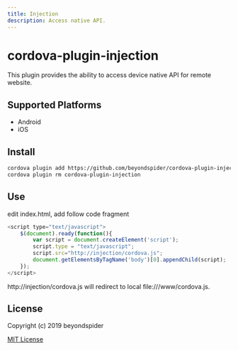 ```yaml
---
title: Injection
description: Access native API.
---
```


# cordova-plugin-injection
This plugin provides the ability to access device native API for remote website.

## Supported Platforms

- Android
- iOS

## Install
```bash
cordova plugin add https://github.com/beyondspider/cordova-plugin-injection.git
cordova plugin rm cordova-plugin-injection
```

## Use
edit index.html, add follow code fragment

```javascript
<script type="text/javascript">
    $(document).ready(function(){
        var script = document.createElement('script'); 
        script.type = "text/javascript"; 
        script.src="http://injection/cordova.js"; 
        document.getElementsByTagName('body')[0].appendChild(script);
    });  
</script>
```
http://injection/cordova.js will redirect to local file:///www/cordova.js.

## License

Copyright (c) 2019 beyondspider

[MIT License](http://en.wikipedia.org/wiki/MIT_License)